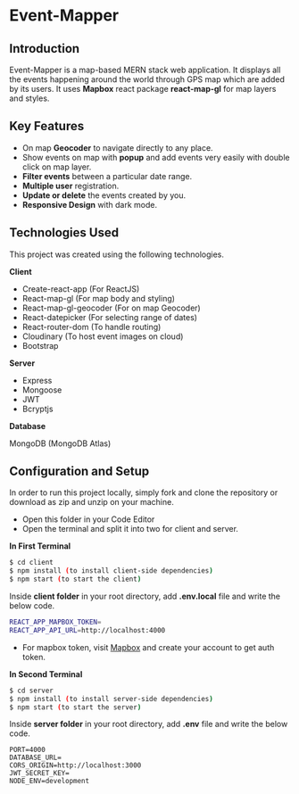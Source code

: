 # Event-Mapper

## Introduction

Event-Mapper is a map-based MERN stack web application. It displays all the events happening around the world through GPS map which are added by its users. It uses **Mapbox** react package **react-map-gl** for map layers and styles.

## Key Features
* On map **Geocoder** to navigate directly to any place.
* Show events on map with **popup** and add events very easily with double click on map layer.
* **Filter events** between a particular date range.
* **Multiple user** registration.
* **Update or delete** the events created by you.
* **Responsive Design** with dark mode.

## Technologies Used
This project was created using the following technologies.

**Client**

* Create-react-app (For ReactJS)
* React-map-gl (For map body and styling)
* React-map-gl-geocoder (For on map Geocoder)
* React-datepicker (For selecting range of dates)
* React-router-dom (To handle routing)
* Cloudinary (To host event images on cloud)
* Bootstrap 

**Server**

* Express
* Mongoose
* JWT
* Bcryptjs

**Database**

MongoDB (MongoDB Atlas)

## Configuration and Setup

In order to run this project locally, simply fork and clone the repository or download as zip and unzip on your machine.

* Open this folder in your Code Editor
* Open the terminal and split it into two for client and server.

**In First Terminal**


```bash
$ cd client
$ npm install (to install client-side dependencies)
$ npm start (to start the client)
```
Inside **client folder** in your root directory, add **.env.local** file and write the below code.
```bash
REACT_APP_MAPBOX_TOKEN=
REACT_APP_API_URL=http://localhost:4000
```
* For mapbox token, visit [Mapbox](www.mapbox.com) and create your account to get auth token.

**In Second Terminal**

```bash
$ cd server
$ npm install (to install server-side dependencies)
$ npm start (to start the server)
```
Inside **server folder** in your root directory, add **.env** file and write the below code.

```
PORT=4000
DATABASE_URL=
CORS_ORIGIN=http://localhost:3000
JWT_SECRET_KEY=
NODE_ENV=development
```

